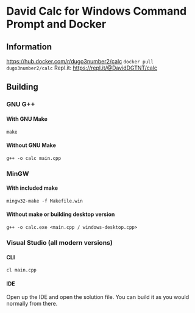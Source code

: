 # David Calc for Windows Command Prompt and Docker
## Information
https://hub.docker.com/r/dugo3number2/calc
`docker pull dugo3number2/calc`
Repl.it: https://repl.it/@DavidDGTNT/calc
## Building
### GNU G++
#### With GNU Make
`make`
#### Without GNU Make
`g++ -o calc main.cpp`
### MinGW
#### With included make
`mingw32-make -f Makefile.win`
#### Without make or building desktop version
`g++ -o calc.exe <main.cpp / windows-desktop.cpp>`
### Visual Studio (all modern versions)
#### CLI
`cl main.cpp`
#### IDE
Open up the IDE and open the solution file. You can build it as you would normally from there.
